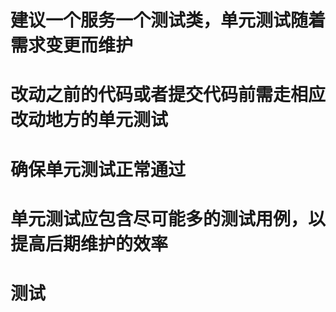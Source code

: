 # 建议一个服务一个测试类，单元测试随着需求变更而维护
# 改动之前的代码或者提交代码前需走相应改动地方的单元测试
# 确保单元测试正常通过
# 单元测试应包含尽可能多的测试用例，以提高后期维护的效率
# 测试